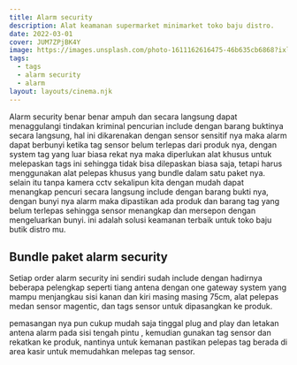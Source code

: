 ```yaml
---
title: Alarm security
description: Alat keamanan supermarket minimarket toko baju distro.
date: 2022-03-01
cover: JUM7ZPjBK4Y
image: https://images.unsplash.com/photo-1611162616475-46b635cb6868?ixlib=rb-1.2.1&ixid=MnwxMjA3fDB8MHxzZWFyY2h8MXx8eW91dHViZSUyMHRodW1ibmFpbHxlbnwwfHwwfHw%3D&auto=format&fit=crop&w=500&q=60
tags:
  - tags
  - alarm security
  - alarm
layout: layouts/cinema.njk
---
```


Alarm security benar benar ampuh dan secara langsung dapat menaggulangi tindakan kriminal pencurian include dengan barang buktinya secara langsung, hal ini dikarenakan dengan sensor sensitif nya maka alarm dapat berbunyi ketika tag sensor belum terlepas dari produk nya, dengan system tag yang luar biasa rekat nya maka diperlukan alat khusus untuk melepaskan tags ini sehingga tidak bisa dilepaskan biasa saja, tetapi harus menggunakan alat pelepas khusus yang bundle dalam satu paket nya. selain itu tanpa kamera cctv sekalipun kita dengan mudah dapat menangkap pencuri secara langsung include dengan barang bukti nya, dengan bunyi nya alarm maka dipastikan ada produk dan barang tag yang belum terlepas sehingga sensor menangkap dan mersepon dengan mengeluarkan bunyi. ini adalah solusi keamanan terbaik untuk toko baju butik distro mu.

## Bundle paket alarm security

Setiap order alarm security ini sendiri sudah include dengan hadirnya beberapa pelengkap seperti tiang antena dengan one gateway system yang mampu menjangkau sisi kanan dan kiri masing masing 75cm, alat pelepas medan sensor magentic, dan tags sensor untuk dipasangkan ke produk.

pemasangan nya pun cukup mudah saja tinggal plug and play dan letakan antena alarm pada sisi tengah pintu , kemudian gunakan tag sensor dan rekatkan ke produk, nantinya untuk kemanan pastikan pelepas tag berada di area kasir untuk memudahkan melepas tag sensor.

